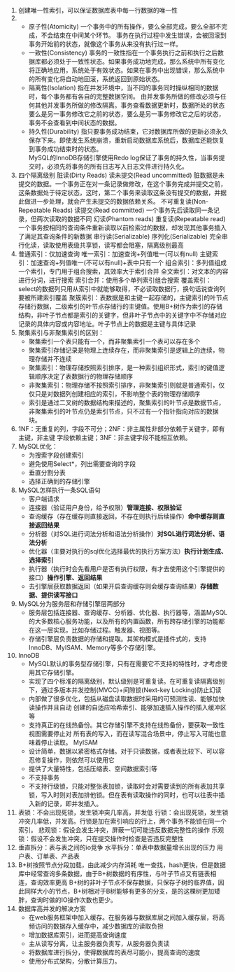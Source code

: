 1. 创建唯一性索引，可以保证数据库表中每一行数据的唯一性
2. - 原子性(Atomicity)
   一个事务中的所有操作，要么全部完成，要么全部不完成，不会结束在中间某个环节。
   事务在执行过程中发生错误，会被回滚到事务开始前的状态，就像这个事务从来没有执行过一样。
   - 一致性(Consistency)
   事务的一致性指在一个事务执行之前和执行之后数据库都必须处于一致性状态。如果事务成功地完成，那么系统中所有变化将正确地应用，系统处于有效状态。如果在事务中出现错误，那么系统中的所有变化将自动地回滚，系统返回到原始状态。
   - 隔离性(Isolation)
   指在并发环境中，当不同的事务同时操纵相同的数据时，每个事务都有各自的完整数据空间。
   由并发事务所做的修改必须与任何其他并发事务所做的修改隔离。事务查看数据更新时，数据所处的状态要么是另一事务修改它之前的状态，要么是另一事务修改它之后的状态，事务不会查看到中间状态的数据。
   - 持久性(Durability)
   指只要事务成功结束，它对数据库所做的更新必须永久保存下来。即使发生系统崩溃，重新启动数据库系统后，数据库还能恢复到事务成功结束时的状态。  
   MySQL的InnoDB存储引擎使用Redo log保证了事务的持久性，当事务提交时，必须先将事务的所有日志写入日志文件进行持久化。
3. 四个隔离级别
   脏读(Dirty Reads) 读未提交(Read uncommitted)
   脏数据是未提交的数据。一个事务正在对一条记录做修改，在这个事务完成并提交之前，这条数据处于待定状态，这时，第二个事务来读取这条没有提交的数据，并据此做进一步处理，就会产生未提交的数据依赖关系。
   不可重复读(Non-Repeatable Reads) 读提交(Read committed)
   一个事务先后读取同一条记录，但两次读取的数据不同
   幻读(Phantom reads) 重复读(Repeatable read)
   一个事务按相同的查询条件重新读取以前检索过的数据，却发现其他事务插入了满足其查询条件的新数据
   串行读(Serializable) 序列化(Serializable)
   完全串行化读，读取使用表级共享锁，读写都会阻塞，隔离级别最高
4. 普通索引：仅加速查询
   唯一索引：加速查询+列值唯一(可以有null)
   主键索引：加速查询+列值唯一(不可以有null)+表中只有一个
   组合索引：多列值组成一个索引，专门用于组合搜索，其效率大于索引合并
   全文索引：对文本的内容进行分词，进行搜索
   索引合并：使用多个单列索引组合搜索
   覆盖索引：select的数据列只用从索引中就能够取得，不必读取数据行，换句话说查询列要被所建索引覆盖
   聚簇索引：表数据是和主键一起存储的，主键索引的叶节点存储行数据，二级索引的叶节点存储行的主键值。使用B+树作为索引的存储结构，非叶子节点都是索引的关键字，但非叶子节点中的关键字中不存储对应记录的具体内容或内容地址。叶子节点上的数据是主键与具体记录
5. 聚集索引与非聚集索引的区别：
   - 聚集索引一个表只能有一个，而非聚集索引一个表可以存在多个
   - 聚集索引存储记录是物理上连续存在，而非聚集索引是逻辑上的连续，物理存储并不连续
   - 聚集索引：物理存储按照索引排序，是一种索引组织形式，索引的键值逻辑顺序决定了表数据行的物理存储顺序
   - 非聚集索引：物理存储不按照索引排序，非聚集索引则就是普通索引，仅仅只是对数据列创建相应的索引，不影响整个表的物理存储顺序
   - 索引是通过二叉树的数据结构来描述的，聚集索引的叶节点是数据节点，非聚集索引的叶节点仍是索引节点，只不过有一个指针指向对应的数据块。
6. 1NF：无重复的列，字段不可分；2NF：非主属性非部分依赖于关键字，即有主键，非主键
   字段依赖主键；3NF：非主键字段不能相互依赖。
7. MySQL优化：
   - 为搜索字段创建索引
   - 避免使用Select*，列出需要查询的字段
   - 垂直分割分表
   - 选择正确到的存储引擎
8. MySQL怎样执行一条SQL语句
   - 客户端请求
   - 连接器（验证用户身份，给予权限）**管理连接、权限验证**
   - 查询缓存（存在缓存则直接返回，不存在则执行后续操作）**命中缓存则直接返回结果**
   - 分析器（对SQL进行词法分析和语法分析操作）**对SQL进行词法分析、语法分析**
   - 优化器（主要对执行的sql优化选择最优的执行方案方法）**执行计划生成、选择索引**
   - 执行器（执行时会先看用户是否有执行权限，有才去使用这个引擎提供的接口）**操作引擎、返回结果**
   - 去引擎层获取数据返回（如果开启查询缓存则会缓存查询结果）**存储数据、提供读写接口**
9. MySQL分为服务层和存储引擎层两部分
    - 服务层包括连接器、查询缓存、分析器、优化器、执行器等，涵盖MySQL的大多数核心服务功能，以及所有的内置函数，所有跨存储引擎的功能都在这一层实现，比如存储过程。触发器、视图等。
    - 存储引擎层负责数据的存储和提取。其架构模式是插件式的，支持InnoDB、MyISAM、Memory等多个存储引擎。
10. InnoDB
    - MySQL默认的事务型存储引擎，只有在需要它不支持的特性时，才考虑使用其它存储引擎。
    - 实现了四个标准的隔离级别，默认级别是可重复读。在可重复读隔离级别下，通过多版本并发控制(MVCC)+间隙锁(Next-key Locking)防止幻读
    - 内部做了很多优化，包括从磁盘读取数据时采用的可预测性读、能够加快读操作并且自动
    创建的自适应哈希索引、能够加速插入操作的插入缓冲区等
    - 支持真正的在线热备份。其它存储引擎不支持在线热备份，要获取一致性视图需要停止对
    所有表的写入，而在读写混合场景中，停止写入可能也意味着停止读取。
    MyISAM
    - 设计简单，数据以紧密格式存储。对于只读数据，或者表比较下、可以容忍修复操作，则依然可以使用它
    - 提供了大量特性，包括压缩表、空间数据索引等
    - 不支持事务
    - 不支持行级锁，只能对整张表加锁，读取时会对需要读到的所有表加共享锁，写入时则对表加排他锁。但在表有读取操作的同时，也可以往表中插入新的记录，即并发插入。
11. 表锁：不会出现死锁，发生锁冲突几率高，并发低
    行锁：会出现死锁，发生锁冲突几率低，并发高。行锁是加在索引响应的行上，两个事务不能锁在同一个索引。
    悲观锁：假设会发生冲突，屏蔽一切可能违反数据完整性的操作
    乐观锁：假设不会发生冲突，只在提交操作时检查是否违反完整性
12. 垂直拆分：表与表之间的io竞争
    水平拆分：单表中数据量增长出现的压力
    用户表、订单表、产品表
13. B+树按照节点分段加载，由此减少内存消耗
    唯一查找，hash更快，但是数据库中经常查询多条数据，由于B+树数据的有序性，与叶子节点又有链表相连，查询效率更高
    B+树的非叶子节点不保存数据，只保存子树的临界值，因此同样大小的节点，B+树相对于B树能够有更多的分支，是的这棵树更加矮胖，查询时做的IO操作次数也更少。
14. 数据库高并发的解决方案
    - 在web服务框架中加入缓存。在服务器与数据库层之间加入缓存层，将高频访问的数据存入缓存中，减少数据库的读取负担
    - 增加数据库索引，进而提高查询速度
    - 主从读写分离，让主服务器负责写，从服务器负责读
    - 将数据库进行拆分，使得数据库的表尽可能小，提高查询的速度
    - 使用分布式架构，分散计算压力。